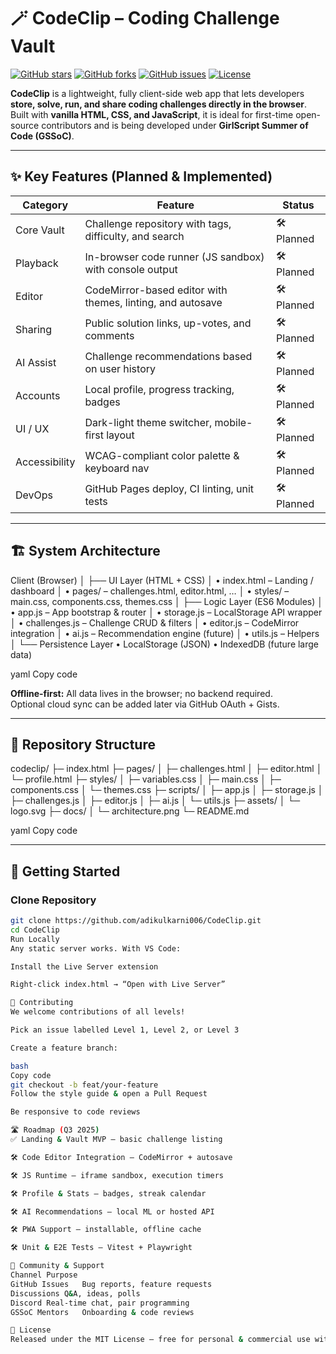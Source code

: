 # 🪄 CodeClip – Coding Challenge Vault

[![GitHub stars](https://img.shields.io/github/stars/adikulkarni006/CodeClip?style=social)](https://github.com/adikulkarni006/CodeClip/stargazers)
[![GitHub forks](https://img.shields.io/github/forks/adikulkarni006/CodeClip?style=social)](https://github.com/adikulkarni006/CodeClip/network/members)
[![GitHub issues](https://img.shields.io/github/issues/adikulkarni006/CodeClip)](https://github.com/adikulkarni006/CodeClip/issues)
[![License](https://img.shields.io/github/license/adikulkarni006/CodeClip)](./LICENSE)

**CodeClip** is a lightweight, fully client-side web app that lets developers **store, solve, run, and share coding challenges directly in the browser**.  
Built with **vanilla HTML, CSS, and JavaScript**, it is ideal for first-time open-source contributors and is being developed under **GirlScript Summer of Code (GSSoC)**.

---

## ✨ Key Features (Planned & Implemented)

| Category      | Feature                                                   | Status   |
|---------------|-----------------------------------------------------------|----------|
| Core Vault    | Challenge repository with tags, difficulty, and search    | 🛠 Planned |
| Playback      | In-browser code runner (JS sandbox) with console output   | 🛠 Planned |
| Editor        | CodeMirror-based editor with themes, linting, and autosave | 🛠 Planned |
| Sharing       | Public solution links, up-votes, and comments             | 🛠 Planned |
| AI Assist     | Challenge recommendations based on user history           | 🛠 Planned |
| Accounts      | Local profile, progress tracking, badges                  | 🛠 Planned |
| UI / UX       | Dark-light theme switcher, mobile-first layout            | 🛠 Planned |
| Accessibility | WCAG-compliant color palette & keyboard nav               | 🛠 Planned |
| DevOps        | GitHub Pages deploy, CI linting, unit tests               | 🛠 Planned |

---

## 🏗️ System Architecture

Client (Browser)
│
├── UI Layer (HTML + CSS)
│ • index.html – Landing / dashboard
│ • pages/ – challenges.html, editor.html, …
│ • styles/ – main.css, components.css, themes.css
│
├── Logic Layer (ES6 Modules)
│ • app.js – App bootstrap & router
│ • storage.js – LocalStorage API wrapper
│ • challenges.js – Challenge CRUD & filters
│ • editor.js – CodeMirror integration
│ • ai.js – Recommendation engine (future)
│ • utils.js – Helpers
│
└── Persistence Layer
• LocalStorage (JSON)
• IndexedDB (future large data)

yaml
Copy code

**Offline-first:** All data lives in the browser; no backend required.  
Optional cloud sync can be added later via GitHub OAuth + Gists.

---

## 📂 Repository Structure

codeclip/
├─ index.html
├─ pages/
│ ├─ challenges.html
│ ├─ editor.html
│ └─ profile.html
├─ styles/
│ ├─ variables.css
│ ├─ main.css
│ ├─ components.css
│ └─ themes.css
├─ scripts/
│ ├─ app.js
│ ├─ storage.js
│ ├─ challenges.js
│ ├─ editor.js
│ ├─ ai.js
│ └─ utils.js
├─ assets/
│ └─ logo.svg
├─ docs/
│ └─ architecture.png
└─ README.md

yaml
Copy code

---

## 🚀 Getting Started

### Clone Repository

```bash
git clone https://github.com/adikulkarni006/CodeClip.git
cd CodeClip
Run Locally
Any static server works. With VS Code:

Install the Live Server extension

Right-click index.html → “Open with Live Server”

🤝 Contributing
We welcome contributions of all levels!

Pick an issue labelled Level 1, Level 2, or Level 3

Create a feature branch:

bash
Copy code
git checkout -b feat/your-feature
Follow the style guide & open a Pull Request

Be responsive to code reviews

🛣️ Roadmap (Q3 2025)
✅ Landing & Vault MVP – basic challenge listing

🛠 Code Editor Integration – CodeMirror + autosave

🛠 JS Runtime – iframe sandbox, execution timers

🛠 Profile & Stats – badges, streak calendar

🛠 AI Recommendations – local ML or hosted API

🛠 PWA Support – installable, offline cache

🛠 Unit & E2E Tests – Vitest + Playwright

👥 Community & Support
Channel	Purpose
GitHub Issues	Bug reports, feature requests
Discussions	Q&A, ideas, polls
Discord	Real-time chat, pair programming
GSSoC Mentors	Onboarding & code reviews

🔖 License
Released under the MIT License – free for personal & commercial use with attribution.